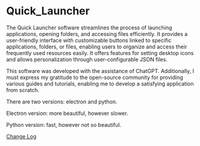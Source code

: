 # Quick_Launcher
The Quick Launcher software streamlines the process of launching applications, opening folders, and accessing files efficiently. It provides a user-friendly interface with customizable buttons linked to specific applications, folders, or files, enabling users to organize and access their frequently used resources easily. It offers features for setting desktop icons and allows personalization through user-configurable JSON files.

This software was developed with the assistance of ChatGPT. Additionally, I must express my gratitude to the open-source community for providing various guides and tutorials, enabling me to develop a satisfying application from scratch.

There are two versions: electron and python.

Electron version: more beautiful, however slower.

Python version: fast, however not so beautiful.



[Change Log](ChangeLog.md)
